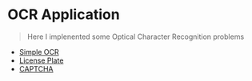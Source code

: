 # OCR Application

>Here I implenented some Optical Character Recognition problems

- [Simple OCR](https://github.com/Yasien99/OCR-Applications/tree/main/Words%20and%20Chars)
- [License Plate]() 
- [CAPTCHA]()
